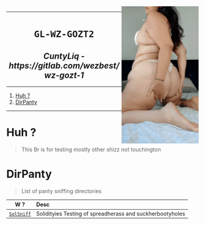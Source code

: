 
<img src="./gwz/bb1.gif" width="40%" align="right">

---

<h1 align="center"><code> GL-WZ-GOZT2 </code></h1>
<h2 align="center"><i> CuntyLiq - https://gitlab.com/wezbest/wz-gozt-1</i></h1>

----
1. [Huh ?](#huh-)
2. [DirPanty](#dirpanty)

----

# Huh ? 

> This Br is for testing mostly other shizz not touchington 

# DirPanty 

> List of panty sniffing directories 

W ? | Desc 
|:---:|:---|
[`SolSniff`](./SolSnifff/) | Solidityies Testing of spreadherass and suckherbootyholes

